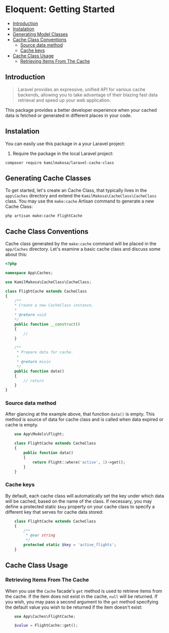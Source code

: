 # Eloquent: Getting Started

- [Introduction](#introduction)
- [Instalation](#instalation)
- [Generating Model Classes](#generating-cache-classes)
- [Cache Class Conventions](#cache-class-conventions)
    - [Source data method](#source-data-method)
    - [Cache keys](#cache-keys)
- [Cache Class Usage](#cache-class-usage)
    - [Retrieving Items From The Cache](#retrieving-items-from-the-cache)

<a name="introduction"></a>
## Introduction

> Laravel provides an expressive, unified API for various cache backends, allowing you to take advantage of their blazing fast data retrieval and speed up your web application.

This package provides a better developer experience when your cached data is fetched or generated in different places in your code.

<a name="instalation"></a>
## Instalation

You can easily use this package in a your Laravel project:

1. Require the package in the local Laravel project:

```
composer require kamilmakosa/laravel-cache-class
```

<a name="generating-cache-classes"></a>
## Generating Cache Classes

To get started, let's create an Cache Class, that typically lives in the `app\Caches` directory and extend the `KamilMakosa\CacheClass\CacheClass` class. You may use the `make:cache` Artisan command to generate a new Cache Class:

```shell
php artisan make:cache FlightCache
```

<a name="cache-class-conventions"></a>
## Cache Class Conventions

Cache class generated by the `make:cache` command will be placed in the `app/Caches` directory. Let's examine a basic cache class and discuss some about this:

```php
<?php

namespace App\Caches;

use KamilMakosa\CacheClass\CacheClass;

class FlightCache extends CacheClass
{
    /**
    * Create a new CacheClass instance.
    *
    * @return void
    */
    public function __construct()
    {
        //
    }

    /**
     * Prepare data for cache.
     *
     * @return mixin
     */
    public function data()
    {
        // return
    }
}
```

<a name="source-data-method"></a>
### Source data method

After glancing at the example above, that function `data()` is empty. This method is source of data for cache class and is called when data expired or cache is empty.

```php
    use App\Models\Flight;

    class FlightCache extends CacheClass
    {
        public function data()
        {
            return Flight::where('active', 1)->get();
        }
    }
```

<a name="cache-keys"></a>
### Cache keys

By default, each cache class will automatically set the key under which data will be cached, based on the name of the class. If necessary, you may define a protected static `$key` property on your cache class to specify a different key that serves for cache data stored:

```php
    class FlightCache extends CacheClass
    {
        /**
         * @var string
         */
        protected static $key = 'active_flights';
    }
```

<a name="cache-class-usage"></a>
## Cache Class Usage

<a name="retrieving-items-from-the-cache"></a>
### Retrieving Items From The Cache

When you use the `Cache` facade's `get` method is used to retrieve items from the cache. If the item does not exist in the cache, `null` will be returned. If you wish, you may pass a second argument to the `get` method specifying the default value you wish to be returned if the item doesn't exist:

```php
    use App\Caches\FlightCache;

    $value = FlightCache::get();
```


